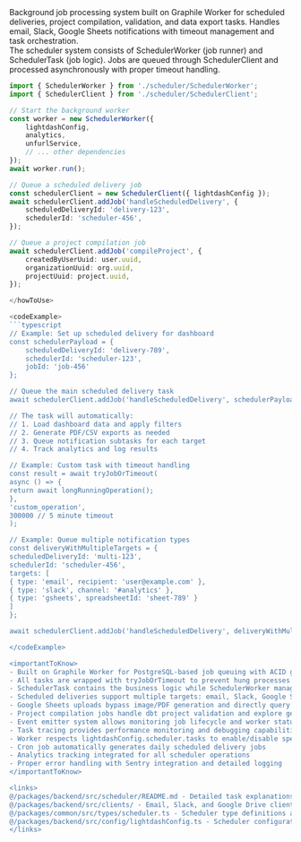 <summary>
Background job processing system built on Graphile Worker for scheduled deliveries, project compilation, validation, and data export tasks. Handles email, Slack, Google Sheets notifications with timeout management and task orchestration.
</summary>

<howToUse>
The scheduler system consists of SchedulerWorker (job runner) and SchedulerTask (job logic). Jobs are queued through SchedulerClient and processed asynchronously with proper timeout handling.

```typescript
import { SchedulerWorker } from './scheduler/SchedulerWorker';
import { SchedulerClient } from './scheduler/SchedulerClient';

// Start the background worker
const worker = new SchedulerWorker({
    lightdashConfig,
    analytics,
    unfurlService,
    // ... other dependencies
});
await worker.run();

// Queue a scheduled delivery job
const schedulerClient = new SchedulerClient({ lightdashConfig });
await schedulerClient.addJob('handleScheduledDelivery', {
    scheduledDeliveryId: 'delivery-123',
    schedulerId: 'scheduler-456',
});

// Queue a project compilation job
await schedulerClient.addJob('compileProject', {
    createdByUserUuid: user.uuid,
    organizationUuid: org.uuid,
    projectUuid: project.uuid,
});

</howToUse>

<codeExample>
```typescript
// Example: Set up scheduled delivery for dashboard
const schedulerPayload = {
    scheduledDeliveryId: 'delivery-789',
    schedulerId: 'scheduler-123',
    jobId: 'job-456'
};

// Queue the main scheduled delivery task
await schedulerClient.addJob('handleScheduledDelivery', schedulerPayload);

// The task will automatically:
// 1. Load dashboard data and apply filters
// 2. Generate PDF/CSV exports as needed
// 3. Queue notification subtasks for each target
// 4. Track analytics and log results

// Example: Custom task with timeout handling
const result = await tryJobOrTimeout(
async () => {
return await longRunningOperation();
},
'custom_operation',
300000 // 5 minute timeout
);

// Example: Queue multiple notification types
const deliveryWithMultipleTargets = {
scheduledDeliveryId: 'multi-123',
schedulerId: 'scheduler-456',
targets: [
{ type: 'email', recipient: 'user@example.com' },
{ type: 'slack', channel: '#analytics' },
{ type: 'gsheets', spreadsheetId: 'sheet-789' }
]
};

await schedulerClient.addJob('handleScheduledDelivery', deliveryWithMultipleTargets);

</codeExample>

<importantToKnow>
- Built on Graphile Worker for PostgreSQL-based job queuing with ACID guarantees
- All tasks are wrapped with tryJobOrTimeout to prevent hung processes and unlock workers
- SchedulerTask contains the business logic while SchedulerWorker manages job execution
- Scheduled deliveries support multiple targets: email, Slack, Google Sheets, Microsoft Teams
- Google Sheets uploads bypass image/PDF generation and directly query warehouse data
- Project compilation jobs handle dbt project validation and explore generation
- Event emitter system allows monitoring job lifecycle and worker status
- Task tracing provides performance monitoring and debugging capabilities
- Worker respects lightdashConfig.scheduler.tasks to enable/disable specific job types
- Cron job automatically generates daily scheduled delivery jobs
- Analytics tracking integrated for all scheduler operations
- Proper error handling with Sentry integration and detailed logging
</importantToKnow>

<links>
@/packages/backend/src/scheduler/README.md - Detailed task explanations and workflow
@/packages/backend/src/clients/ - Email, Slack, and Google Drive clients used by tasks
@/packages/common/src/types/scheduler.ts - Scheduler type definitions and payloads
@/packages/backend/src/config/lightdashConfig.ts - Scheduler configuration settings
</links>

